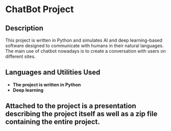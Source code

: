 <h1>ChatBot Project</h1>


<h2>Description</h2>
This project is written in Python and simulates AI and deep learning-based software designed to communicate with humans in their natural languages.
The main use of chatbot nowadays is to create a conversation with users on different sites.

<br />

<h2>Languages and Utilities Used</h2>

- <b>The project is written in Python </b> 
- <b>Deep learning</b>

<h2>Attached to the project is a presentation describing the project itself as well as a zip file containing the entire project.</h2>

